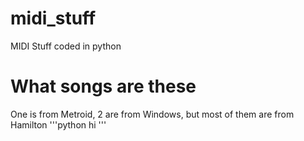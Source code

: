 # midi_stuff
MIDI Stuff coded in python
# What songs are these
One is from Metroid, 2 are from Windows, but most of them are from Hamilton
'''python
hi
'''
